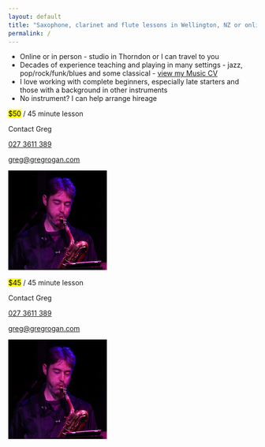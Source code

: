 ```yaml
---
layout: default
title: "Saxophone, clarinet and flute lessons in Wellington, NZ or online"
permalink: /
---
```

<div class="row mb-3">
    <div class="col-sm col-lg-6">
        <ul class="list-group">
            <li class="list-group-item list-group-item-action d-flex gap-3 py-3">Online or in person - studio in Thorndon or I can travel to you</li>
            <li class="list-group-item list-group-item-action d-flex gap-3 py-3">Decades of experience teaching and playing in many settings - 
        jazz, pop/rock/funk/blues and some classical - <a href="https://docs.google.com/document/d/1HiqZSmzY9uUcNlpoEE9uWm4qwI8UWkTmdGT5wBAlgPc/edit?usp=sharing">view my Music CV</a></li>
            <li class="list-group-item list-group-item-action d-flex gap-3 py-3">I love working with complete beginners, especially late starters and those with a background in other instruments</li>
            <li class="list-group-item list-group-item-action d-flex gap-3 py-3">No instrument? I can help arrange hireage</li>
        </ul>
    </div>
    <div class="d-none d-lg-block col-lg-3 align-self-center text-center">
        <p><mark>$50</mark> / 45 minute lesson</p>
        <p class="lead">Contact Greg</p>
        <p><i class="bi-telephone"></i> <a href="tel:+64273611389">027 3611 389</a></p>
        <p><i class="bi-envelope"></i> <a href="mailto:greg@gregrogan.com?subject=Lessons">greg@gregrogan.com</a></p>
    </div>
    <div class="d-none d-sm-block col-sm-4 col-lg align-self-center">
        <img class="w-100 h-auto" with='200' height='202' alt='Greg playing saxohpone' src='/assets/img/action.png'/>
    </div>
</div>
<div class="row justify-content-center">
    <div class="col d-lg-none align-self-center text-center">
        <p><mark>$45</mark> / 45 minute lesson</p>
        <p class="lead">Contact Greg</p>
        <p><i class="bi-telephone"></i> <a href="tel:+64273611389">027 3611 389</a></p>
        <p><i class="bi-envelope"></i> <a href="mailto:greg@gregrogan.com?subject=Lessons">greg@gregrogan.com</a></p>
    </div>
    <div class="col-5 d-sm-none">
        <img class="w-100 h-auto" with='200' height='202' alt='Greg playing saxohpone' src='/assets/img/action.png'/>
    </div>
</div>
